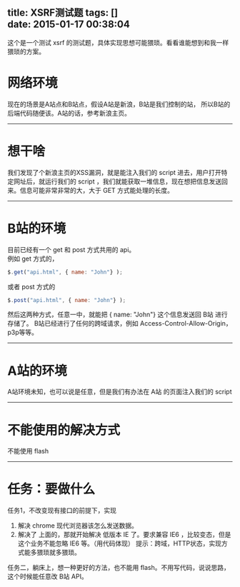 title: XSRF测试题
tags: []  
date: 2015-01-17 00:38:04
---

这个是一个测试 xsrf 的测试题，具体实现思想可能猥琐。看看谁能想到和我一样猥琐的方案。

<!--more-->

# 网络环境

现在的场景是A站点和B站点，假设A站是新浪，B站是我们控制的站，
所以B站的后端代码随便该。A站的话，参考新浪主页。

------

# 想干啥

我们发现了个新浪主页的XSS漏洞，就是能注入我们的 script 进去，用户打开特定网址后，就运行我们的 script ，我们就能获取一堆信息，现在想把信息发送回来。信息可能非常非常的大，大于 GET 方式能处理的长度。   

------

# B站的环境

目前已经有一个 get 和 post 方式共用的 api。  
例如 get 方式的，
```javascript
$.get("api.html", { name: "John"} );
```

或者 post 方式的
```javascript
$.post("api.html", { name: "John"} );
```

然后这两种方式，任意一中，就能把 { name: "John"} 这个信息发送回 B站 进行存储了。
B站已经进行了任何的跨域请求，例如 Access-Control-Allow-Origin， p3p等等。

------

# A站的环境

A站环境未知，也可以说是任意，但是我们有办法在 A站 的页面注入我们的 script

------

# 不能使用的解决方式

不能使用 flash 

------

# 任务：要做什么

任务1，不改变现有接口的前提下，实现
1. 解决 chrome 现代浏览器该怎么发送数据。
2. 解决了 上面的，那就开始解决 低版本 IE 了。要求兼容 IE6 ，比较变态，但是这个业务不能忽略 IE6 等。（用代码体现）
提示：跨域，HTTP状态，实现方式能多猥琐就多猥琐。

任务二，躺床上，想一种更好的方法，也不能用 flash。不用写代码，说说思路，这个时候能任意改 B站 API。
